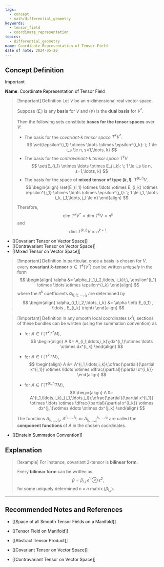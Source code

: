 ```yaml
---
tags:
  - concept
  - math/differential_geometry
keywords:
  - tensor_field
  - coordinate_representation
topics:
  - differential_geometry
name: Coordinate Representation of Tensor Field
date of note: 2024-05-20
---
```


## Concept Definition

>[!important]
>**Name**: Coordinate Representation of Tensor Field

>[!important] Definition
>Let $V$ be an $n$-dimensional real vector space. 
>
>Suppose $(E_i)$ is any **basis** for $V$ and $(\epsilon^{j})$ is the **dual basis** for $V^{*}$. 
>
>Then the following sets constitute **bases for the tensor spaces** over $V$:
>- The basis for the *covariant-$k$ tensor space* $T^{k}V^{*}$:
>  $$
>  \set{\epsilon^{i_1} \otimes \ldots \otimes \epsilon^{i_k}: \; 1 \le i_s \le n, s=1,\ldots, k}
> $$
>-  The basis for the *contravariant-$k$ tensor space* $T^{k}V$
> $$
> \set{E_{i_1} \otimes \ldots \otimes E_{i_k}: \; 1 \le i_s \le n, s=1,\ldots, k} 
> $$ 
>-  The basis for the space of **mixed tensor of type $(k,l)$**, $T^{(k, l)}V$,
>$$
> \begin{align}
> \set{E_{i_1} \otimes \ldots \otimes E_{i_k} \otimes \epsilon^{j_1} \otimes \ldots \otimes \epsilon^{j_l}: \; 1 \le i_1, \ldots i_k, j_1,\ldots, j_l \le n}
> \end{align}
>$$ 
>
>Therefore, $$\text{dim }T^{k}V^{*} = \text{dim }T^{k}V = n^{k}$$ and $$\text{dim }T^{(k, l)}V = n^{k + l}.$$

- [[Covariant Tensor on Vector Space]]
- [[Contravariant Tensor on Vector Space]]
- [[Mixed Tensor on Vector Space]]


>[!important] Definition
>In particular, once a basis is chosen for $V$, every **covariant $k$-tensor** $\alpha \in T^{k}(V^{*})$ can be written *uniquely* in the form
>$$
> \begin{align}
> \alpha &= \alpha_{i_1,i_2,\ldots, i_k}\;\, \epsilon^{i_1} \otimes \ldots \otimes \epsilon^{i_k}  
> \end{align}
>$$ 
> where the $n^k$ coefficients $\alpha_{i_1,i_2,\ldots, i_k}$ are determined by
>$$ 
> \begin{align}
> \alpha_{i_1,i_2,\ldots, i_k} &= \alpha \left( E_{i_1} , \ldots , E_{i_k} \right) 
> \end{align}
>$$ 

>[!important] Definition
>In any smooth local coordinates $(x^i)$, sections of these bundles can be written (using the summation convention) as
>- for $A \in \Gamma \left( T^kT^{*}M \right)$, 
>$$
> \begin{align}
> A &= A_{i_1,\ldots,i_k}\;dx^{i_1}\otimes \ldots \otimes dx^{i_k}
> \end{align}
>$$  
>- for $A \in \Gamma\left(T^kTM\right)$, 
> $$
> \begin{align}
> A &= A^{i_1,\ldots,i_k}\;\dfrac{\partial}{\partial x^{i_1}} \otimes \ldots \otimes \dfrac{\partial}{\partial x^{i_k}}
> \end{align}
>$$  
>
>- for $A \in \Gamma \left( T^{(k,l)}TM \right)$,
> $$
> \begin{align}
> A &=  A^{i_1,\ldots,i_k}_{j_1,\ldots,j_l}\;\dfrac{\partial}{\partial x^{i_1}} \otimes \ldots \otimes \dfrac{\partial}{\partial x^{i_k}} \otimes dx^{j_1}\otimes \ldots \otimes dx^{j_k} 
> \end{align}
>$$  
>
>The functions $A_{i_1,\ldots,i_k}$, $A^{i_1,\ldots,i_k}$, or $A^{i_1,\ldots,i_k}_{j_1,\ldots,j_l}$ are called the **component functions** of $A$ in the chosen coordinates. 

- [[Einstein Summation Convention]]

## Explanation


>[!example]
>For instance, covariant $2$-tensor is **bilinear form**. 
>
>Every **bilinear form** can be written as
> $$\beta = \beta_{i,j}\; \epsilon^1 \otimes \epsilon^2,$$ 
>for some uniquely determined $n\times n$ matrix $(\beta_{i,j})$.




-----------
##  Recommended Notes and References


- [[Space of all Smooth Tensor Fields on a Manifold]]
- [[Tensor Field on Manifold]]

- [[Abstract Tensor Product]]
- [[Covariant Tensor on Vector Space]]
- [[Contravariant Tensor on Vector Space]]


